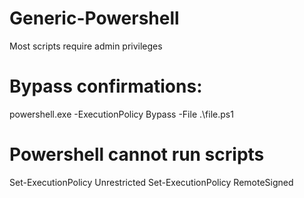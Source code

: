 # Generic-Powershell
Most scripts require admin privileges

# Bypass confirmations:
powershell.exe -ExecutionPolicy Bypass -File .\file.ps1

# Powershell cannot run scripts
Set-ExecutionPolicy Unrestricted
Set-ExecutionPolicy RemoteSigned
